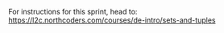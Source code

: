 For instructions for this sprint, head to: https://l2c.northcoders.com/courses/de-intro/sets-and-tuples